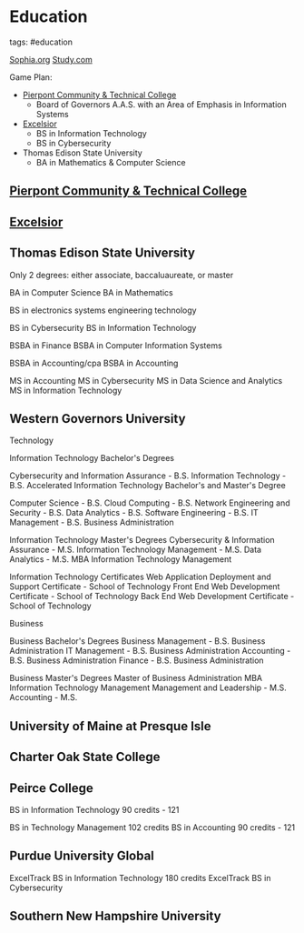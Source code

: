# Education

tags: #education

[Sophia.org](sophiaorg.md)
[Study.com](studycom.md)

Game Plan:

* [Pierpont Community & Technical College](./pierpontCnTC.md)
  * Board of Governors A.A.S. with an Area of Emphasis in Information Systems
* [Excelsior](./excelsior.md)
  * BS in Information Technology
  * BS in Cybersecurity
* Thomas Edison State University
  * BA in Mathematics & Computer Science

## [Pierpont Community & Technical College](./pierpontCnTC.md)

## [Excelsior](./excelsior.md)

## Thomas Edison State University

Only 2 degrees: either associate, baccaluaureate, or master

  BA in Computer Science
  BA in Mathematics

  BS in electronics systems engineering technology

  BS in Cybersecurity
  BS in Information Technology

  BSBA in Finance
  BSBA in Computer Information Systems

  BSBA in Accounting/cpa
  BSBA in Accounting

  MS in Accounting
  MS in Cybersecurity
  MS in Data Science and Analytics
  MS in Information Technology

## Western Governors University

Technology

Information Technology Bachelor's Degrees

Cybersecurity and Information Assurance - B.S.
Information Technology - B.S.
  Accelerated Information Technology Bachelor's and Master's Degree

Computer Science - B.S.
Cloud Computing - B.S.
Network Engineering and Security - B.S.
Data Analytics - B.S.
Software Engineering - B.S.
IT Management - B.S. Business Administration

Information Technology Master's Degrees
Cybersecurity & Information Assurance - M.S.
Information Technology Management - M.S.
Data Analytics - M.S.
MBA Information Technology Management

Information Technology Certificates
Web Application Deployment and Support Certificate - School of Technology
Front End Web Development Certificate - School of Technology
Back End Web Development Certificate - School of Technology

Business

Business Bachelor's Degrees
Business Management - B.S. Business Administration
IT Management - B.S. Business Administration
Accounting  - B.S. Business Administration
Finance  - B.S. Business Administration

Business Master's Degrees
Master of Business Administration
MBA Information Technology Management
Management and Leadership - M.S.
Accounting - M.S.

## University of Maine at Presque Isle

## Charter Oak State College

## Peirce College

  BS in Information Technology
    90 credits - 121

  BS in Technology Management
    102 credits
  BS in Accounting
    90 credits - 121

## Purdue University Global

  ExcelTrack BS in Information Technology
    180 credits
  ExcelTrack BS in Cybersecurity

## Southern New Hampshire University
